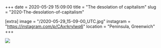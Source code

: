+++
date = 2020-05-29 15:09:00
title = "The desolation of capitalism"
slug = "2020-The-desolation-of-capitalism"

[extra]
image = "/2020-05-29_15-09-00_UTC.jpg"
instagram = "https://instagram.com/p/CAxrkrylwq6"
location = "Peninsula, Greenwich"
+++

<img src="/2020-05-29_15-09-00_UTC.jpg" />
